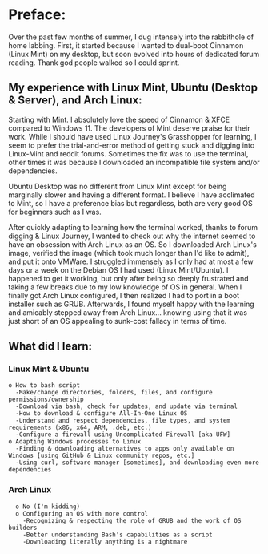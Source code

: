 # Preface:
  Over the past few months of summer, I dug intensely into the rabbithole of home labbing. First, it started because I wanted to dual-boot Cinnamon (Linux Mint) on my desktop, 
but soon evolved into hours of dedicated forum reading. Thank god people walked so I could sprint.

## My experience with Linux Mint, Ubuntu (Desktop & Server), and Arch Linux:
  Starting with Mint. I absolutely love the speed of Cinnamon & XFCE compared to Windows 11. The developers of Mint deserve praise for their work. While I should have used Linux 
Journey's Grasshopper for learning, I seem to prefer the trial-and-error method of getting stuck and digging into Linux-Mint and reddit forums. Sometimes the fix was to use 
the terminal, other times it was because I downloaded an incompatible file system and/or dependencies. 

  Ubuntu Desktop was no different from Linux Mint except for being marginally slower and having a different format. I believe I have acclimated to Mint, so I have a preference
bias but regardless, both are very good OS for beginners such as I was.

  After quickly adapting to learning how the terminal worked, thanks to forum digging & Linux Journey, I wanted to check out why the internet seemed to have an obsession with
Arch Linux as an OS. So I downloaded Arch Linux's image, verified the image (which took much longer than I'd like to admit), and put it onto VMWare. I struggled immensely as
I only had at most a few days or a week on the Debian OS I had used (Linux Mint/Ubuntu). I happened to get it working, but only after being so deeply frustrated and taking a
few breaks due to my low knowledge of OS in general. When I finally got Arch Linux configured, I then realized I had to port in a boot installer such as GRUB. Afterwards,
I found myself happy with the learning and amicably stepped away from Arch Linux... knowing using that it was just short of an OS appealing to sunk-cost fallacy in terms of time.

## What did I learn:
### Linux Mint & Ubuntu
    o How to bash script
      -Make/change directories, folders, files, and configure permissions/ownership
      -Download via bash, check for updates, and update via terminal
      -How to download & configure All-In-One Linux OS 
      -Understand and respect dependencies, file types, and system requirements (x86, x64, ARM, .deb, etc.)
      -Configure a firewall using Uncomplicated Firewall [aka UFW]
    o Adapting Windows processes to Linux
      -Finding & downloading alternatives to apps only available on Windows [using GitHub & Linux community repos, etc.]
      -Using curl, software manager [sometimes], and downloading even more dependencies 

### Arch Linux
      o No (I'm kidding)
      o Configuring an OS with more control
        -Recognizing & respecting the role of GRUB and the work of OS builders
        -Better understanding Bash's capabilities as a script
        -Downloading literally anything is a nightmare
